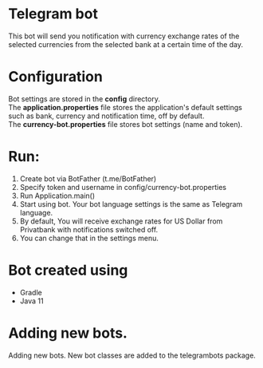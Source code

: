 # Telegram bot 

This bot will send you notification with currency exchange rates of the selected currencies from the selected bank at a certain time of the day.

# Configuration
Bot settings are stored in the <b>config</b> directory.
<br>
The <b>application.properties</b> file stores the application's default settings such as bank, currency and notification time, off by default.
<br>
The <b>currency-bot.properties</b> file stores bot settings (name and token).

# Run:
1. Create bot via BotFather (t.me/BotFather)
2. Specify token and username in config/currency-bot.properties
3. Run Application.main()
4. Start using bot. Your bot language settings is the same as Telegram language. 
5. By default, You will receive exchange rates for US Dollar from Privatbank with notifications switched off.
6. You can change that in the settings menu.

# Bot created using
* Gradle
* Java 11

# Adding new bots.
Adding new bots. New bot classes are added to the telegrambots package.